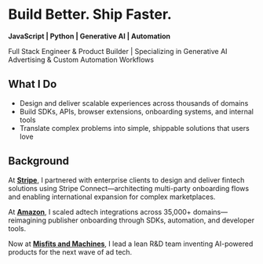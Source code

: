 # Build Better. Ship Faster.

**JavaScript | Python | Generative AI | Automation**

Full Stack Engineer & Product Builder | Specializing in Generative AI Advertising & Custom Automation Workflows

## What I Do 
- Design and deliver scalable experiences across thousands of domains  
- Build SDKs, APIs, browser extensions, onboarding systems, and internal tools  
- Translate complex problems into simple, shippable solutions that users love

## Background
At [**Stripe**](https://stripe.com), I partnered with enterprise clients to design and deliver fintech solutions using Stripe Connect—architecting multi-party onboarding flows and enabling international expansion for complex marketplaces.

At [**Amazon**](https://www.amazon.com), I scaled adtech integrations across 35,000+ domains—reimagining publisher onboarding through SDKs, automation, and developer tools.  

Now at [**Misfits and Machines**](https://www.misfitsandmachines.com), I lead a lean R&D team inventing AI-powered products for the next wave of ad tech.


